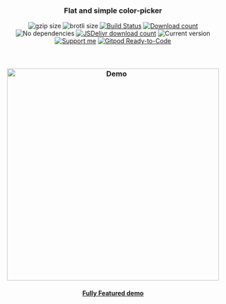 <h3 align="center">
    Flat and simple color-picker
</h3>

<p align="center">
    <img alt="gzip size" src="https://img.badgesize.io/ivanvmat/color-picker/master/dist/color-picker.min.js.svg?compression=gzip&style=flat-square">
    <img alt="brotli size" src="https://img.badgesize.io/ivanvmat/color-picker/master/dist/color-picker.min.js?compression=brotli&style=flat-square">
    <a href="https://travis-ci.org/ivanvmat/color-picker"><img alt="Build Status" src="https://img.shields.io/travis/ivanvmat/color-picker.svg?style=popout-square"></a>
    <a href="https://www.npmjs.com/package/@ivanvmat/color-picker"><img alt="Download count" src="https://img.shields.io/npm/dm/@ivanvmat/color-picker.svg?style=popout-square"></a>
    <img alt="No dependencies" src="https://img.shields.io/badge/dependencies-none-27ae60.svg?style=popout-square">
    <a href="https://www.jsdelivr.com/package/npm/@ivanvmat/color-picker"><img alt="JSDelivr download count" src="https://data.jsdelivr.com/v1/package/npm/@ivanvmat/color-picker/badge"></a>
    <img alt="Current version" src="https://img.shields.io/github/tag/ivanvmat/color-picker.svg?color=3498DB&label=version&style=flat-square">
    <a href="https://github.com/sponsors/ivanvmat"><img alt="Support me" src="https://img.shields.io/badge/github-support-3498DB.svg?style=popout-square"></a>
    <a href="https://gitpod.io/#https://github.com/ivanvmat/color-picker"><img alt="Gitpod Ready-to-Code" src="https://img.shields.io/badge/Gitpod-Ready--to--Code-blue?logo=gitpod&style=popout-square"/></a>
</p>

<br>

<h3 align="center">
    <img alt="Demo" src="assets/demo.gif" width="480"/>
</h3>

<h4 align="center">
    <a href="https://ivanvmat.github.io/color-picker/">Fully Featured demo</a>
</h4>